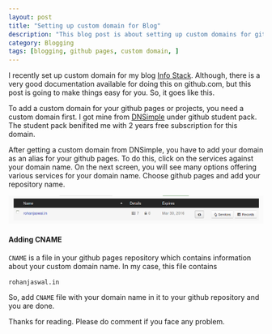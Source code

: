 ```yaml
---
layout: post
title: "Setting up custom domain for Blog"
description: "This blog post is about setting up custom domains for github pages"
category: Blogging 
tags: [blogging, github pages, custom domain, ]
---
```


I recently set up custom domain for my blog <a href="http://rohanjaswal.in">Info Stack</a>. Although, there is a very good documentation available for doing this on github.com, but this post is going to make things easy for you. So, it goes like this.

To add a custom domain for your github pages or projects, you need a custom domain first. I got mine from <a href="http://dnsimple.com">DNSimple</a> under github student pack. The student pack benifited me with 2 years free subscription for this domain.

After getting a custom domain from DNSimple, you have to add your domain as an alias for your github pages. To do this, click on the services against your domain name. On the next screen, you will see many options offering various services for your domain name. Choose github pages and add your repository name.
<p>
    <img src="/assets/media/domain_services.png" width="670px">
</p>

#### Adding CNAME
`CNAME` is a file in your github pages repository which contains information about your custom domain name. In my case, this file contains

    rohanjaswal.in

So, add `CNAME` file with your domain name in it to your github repository and you are done.

Thanks for reading. Please do comment if you face any problem.

